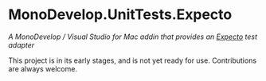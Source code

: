 # MonoDevelop.UnitTests.Expecto
*A MonoDevelop / Visual Studio for Mac addin that provides an [Expecto](https://github.com/haf/expecto) test adapter*

This project is in its early stages, and is not yet ready for use. Contributions are always welcome.
